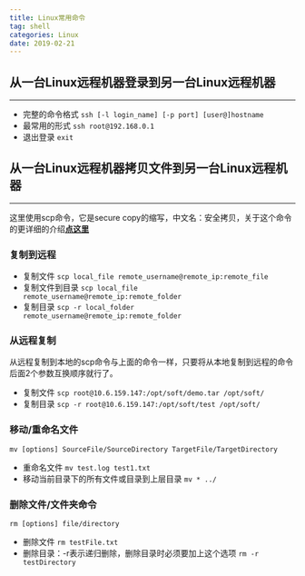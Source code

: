 ```yaml
---
title: Linux常用命令
tag: shell
categories: Linux
date: 2019-02-21
---
```


## 从一台Linux远程机器登录到另一台Linux远程机器
---
* 完整的命令格式
`ssh [-l login_name] [-p port] [user@]hostname `
* 最常用的形式
`ssh root@192.168.0.1`
* 退出登录
`exit`

## 从一台Linux远程机器拷贝文件到另一台Linux远程机器
---
这里使用scp命令，它是secure copy的缩写，中文名：安全拷贝，关于这个命令的更详细的介绍[**点这里**](https://linuxtools-rst.readthedocs.io/zh_CN/latest/tool/scp.html)
### 复制到远程
* 复制文件
`scp local_file remote_username@remote_ip:remote_file`
* 复制文件到目录
`scp local_file remote_username@remote_ip:remote_folder`
* 复制目录
`scp -r local_folder remote_username@remote_ip:remote_folder`

### 从远程复制
从远程复制到本地的scp命令与上面的命令一样，只要将从本地复制到远程的命令后面2个参数互换顺序就行了。
* 复制文件
`scp root@10.6.159.147:/opt/soft/demo.tar /opt/soft/`
* 复制目录
`scp -r root@10.6.159.147:/opt/soft/test /opt/soft/`

### 移动/重命名文件
`mv [options] SourceFile/SourceDirectory TargetFile/TargetDirectory`
* 重命名文件
`mv test.log test1.txt`
* 移动当前目录下的所有文件或目录到上层目录
`mv * ../`

### 删除文件/文件夹命令
`rm [options] file/directory`
* 删除文件
`rm testFile.txt`
* 删除目录：-r表示递归删除，删除目录时必须要加上这个选项
`rm -r testDirectory`